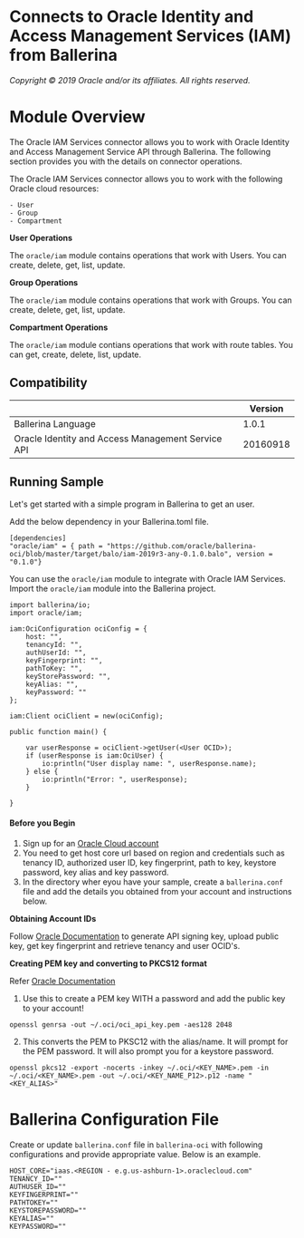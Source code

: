 # Connects to Oracle Identity and Access Management Services (IAM) from Ballerina

*Copyright © 2019 Oracle and/or its affiliates. All rights reserved.*

# Module Overview

The Oracle IAM Services connector allows you to work with Oracle Identity and Access Management Service API through Ballerina. The following section provides you with the details on connector operations.

The Oracle IAM Services connector allows you to work with the following Oracle cloud resources:
```
- User
- Group
- Compartment
```

**User Operations**

The `oracle/iam` module contains operations that work with Users. You can create, delete, get, list, update.

**Group Operations**

The `oracle/iam` module contains operations that work with Groups. You can create, delete, get, list, update.

**Compartment Operations**

The `oracle/iam` module contians operations that work with route tables. You can get, create, delete, list,  update.

## Compatibility

<table>
<thead>
	<tr>
		<th></th>
		<th>Version</th>
	</tr>
</thead>
<tbody>
	<tr>
		<td>Ballerina Language</td>
		<td>1.0.1 </td>
	</tr>
    <tr>
		<td>Oracle Identity and Access Management Service API</td>
		<td>20160918</td>
	</tr>
</tbody>
</table>

## Running Sample

Let's get started with a simple program in Ballerina to get an user.

Add the below dependency in your Ballerina.toml file.

```
[dependencies]
"oracle/iam" = { path = "https://github.com/oracle/ballerina-oci/blob/master/target/balo/iam-2019r3-any-0.1.0.balo", version = "0.1.0"}
```

You can use the `oracle/iam` module to integrate with Oracle IAM Services. Import the `oracle/iam` module into the Ballerina project.

```ballerina
import ballerina/io;
import oracle/iam;

iam:OciConfiguration ociConfig = {
    host: "",
    tenancyId: "",
    authUserId: "",
    keyFingerprint: "",
    pathToKey: "",
    keyStorePassword: "",
    keyAlias: "",
    keyPassword: ""
};
   
iam:Client ociClient = new(ociConfig);

public function main() {

    var userResponse = ociClient->getUser(<User OCID>);
    if (userResponse is iam:OciUser) {
        io:println("User display name: ", userResponse.name);
    } else {
        io:println("Error: ", userResponse);
    }
    
}
```

#### Before you Begin

1. Sign up for an [Oracle Cloud account](https://myservices.us.oraclecloud.com/mycloud/signup?sourceType=_ref_coc-asset-opcSignIn&language=en)
2. You need to get host core url based on region and credentials such as tenancy ID, authorized user ID, key fingerprint, path to key, keystore password, key alias and key password.
3. In the directory wher eyou have your sample, create a `ballerina.conf` file and add the details you obtained from your account and instructions below.

**Obtaining Account IDs**

Follow [Oracle Documentation](https://docs.cloud.oracle.com/iaas/Content/API/Concepts/apisigningkey.htm) to generate API signing key, upload public key, get key fingerprint and retrieve tenancy and user OCID's. 

**Creating PEM key and converting to PKCS12 format**

Refer [Oracle Documentation](https://docs.cloud.oracle.com/iaas/Content/API/Concepts/apisigningkey.htm#How3)

1. Use this to create a PEM key WITH a password and add the public key to your account!

```openssl genrsa -out ~/.oci/oci_api_key.pem -aes128 2048```


2. This converts the PEM to PKSC12 with the alias/name. It will prompt for the PEM password. It will also prompt you for a keystore password.

```openssl pkcs12 -export -nocerts -inkey ~/.oci/<KEY_NAME>.pem -in ~/.oci/<KEY_NAME>.pem -out ~/.oci/<KEY_NAME_P12>.p12 -name "<KEY_ALIAS>"```

# Ballerina Configuration File
Create or update `ballerina.conf` file in `ballerina-oci` with following configurations and provide appropriate value. Below is an example.
```ballerina
HOST_CORE="iaas.<REGION - e.g.us-ashburn-1>.oraclecloud.com"
TENANCY_ID=""
AUTHUSER_ID=""
KEYFINGERPRINT=""
PATHTOKEY=""
KEYSTOREPASSWORD=""
KEYALIAS=""
KEYPASSWORD=""
```